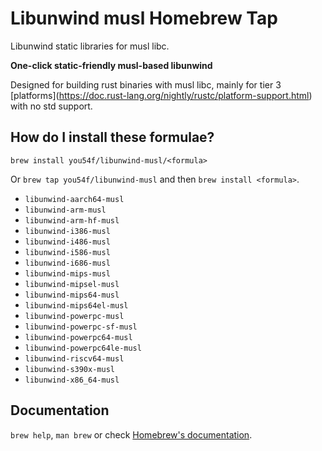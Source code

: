 # Libunwind musl Homebrew Tap

Libunwind static libraries for musl libc.

**One-click static-friendly musl-based libunwind**

Designed for building rust binaries with musl libc, mainly for tier 3 [platforms[](https://doc.rust-lang.org/nightly/rustc/platform-support.html)](https://doc.rust-lang.org/nightly/rustc/platform-support.html) with no std support.

## How do I install these formulae?

`brew install you54f/libunwind-musl/<formula>`

Or `brew tap you54f/libunwind-musl` and then `brew install <formula>`.

- `libunwind-aarch64-musl`
- `libunwind-arm-musl`
- `libunwind-arm-hf-musl`
- `libunwind-i386-musl`
- `libunwind-i486-musl`
- `libunwind-i586-musl`
- `libunwind-i686-musl`
- `libunwind-mips-musl`
- `libunwind-mipsel-musl`
- `libunwind-mips64-musl`
- `libunwind-mips64el-musl`
- `libunwind-powerpc-musl`
- `libunwind-powerpc-sf-musl`
- `libunwind-powerpc64-musl`
- `libunwind-powerpc64le-musl`
- `libunwind-riscv64-musl`
- `libunwind-s390x-musl`
- `libunwind-x86_64-musl`

## Documentation

`brew help`, `man brew` or check [Homebrew's documentation](https://docs.brew.sh).
